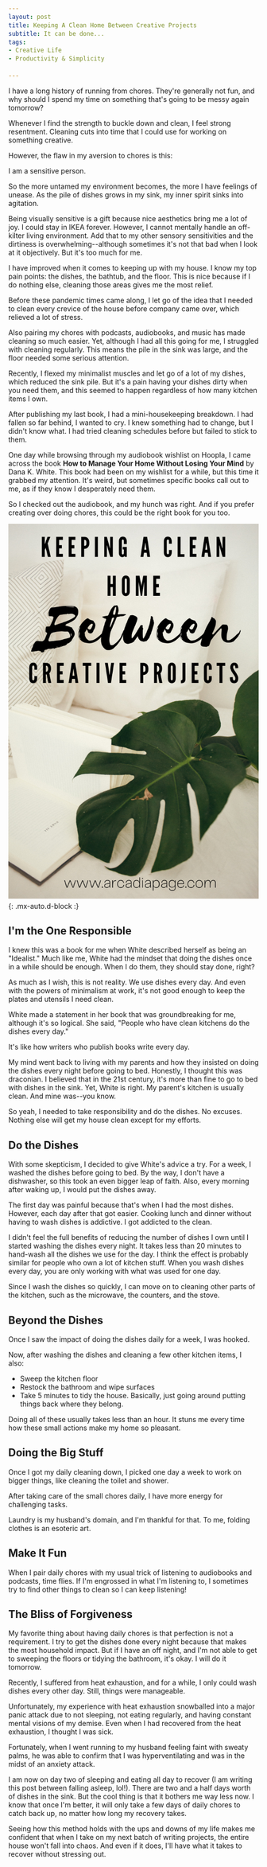 ```yaml
---
layout: post
title: Keeping A Clean Home Between Creative Projects
subtitle: It can be done...
tags:
- Creative Life
- Productivity & Simplicity

---
```

I have a long history of running from chores. They're generally not fun, and why should I spend my time on something that's going to be messy again tomorrow?

Whenever I find the strength to buckle down and clean, I feel strong resentment. Cleaning cuts into time that I could use for working on something creative.

However, the flaw in my aversion to chores is this:

I am a sensitive person.

So the more untamed my environment becomes, the more I have feelings of unease. As the pile of dishes grows in my sink, my inner spirit sinks into agitation.

Being visually sensitive is a gift because nice aesthetics bring me a lot of joy. I could stay in IKEA forever. However, I cannot mentally handle an off-kilter living environment. Add that to my other sensory sensitivities and the dirtiness is overwhelming--although sometimes it's not that bad when I look at it objectively. But it's too much for me.

I have improved when it comes to keeping up with my house. I know my top pain points: the dishes, the bathtub, and the floor. This is nice because if I do nothing else, cleaning those areas gives me the most relief.

Before these pandemic times came along, I let go of the idea that I needed to clean every crevice of the house before company came over, which relieved a lot of stress.

Also pairing my chores with podcasts, audiobooks, and music has made cleaning so much easier. Yet, although I had all this going for me, I struggled with cleaning regularly. This means the pile in the sink was large, and the floor needed some serious attention.

Recently, I flexed my minimalist muscles and let go of a lot of my dishes, which reduced the sink pile. But it's a pain having your dishes dirty when you need them, and this seemed to happen regardless of how many kitchen items I own.

After publishing my last book, I had a mini-housekeeping breakdown. I had fallen so far behind, I wanted to cry. I knew something had to change, but I didn't know what. I had tried cleaning schedules before but failed to stick to them.

One day while browsing through my audiobook wishlist on Hoopla, I came across the book **How to Manage Your Home Without Losing Your Mind** by Dana K. White. This book had been on my wishlist for a while, but this time it grabbed my attention. It's weird, but sometimes specific books call out to me, as if they know I desperately need them.

So I checked out the audiobook, and my hunch was right. And if you prefer creating over doing chores, this could be the right book for you too.

![](/uploads/keeping-a-clean-home.png){: .mx-auto.d-block :}

## I'm the One Responsible

I knew this was a book for me when White described herself as being an "Idealist." Much like me, White had the mindset that doing the dishes once in a while should be enough. When I do them, they should stay done, right?

As much as I wish, this is not reality. We use dishes every day. And even with the powers of minimalism at work, it's not good enough to keep the plates and utensils I need clean.

White made a statement in her book that was groundbreaking for me, although it's so logical. She said, "People who have clean kitchens do the dishes every day."

It's like how writers who publish books write every day.

My mind went back to living with my parents and how they insisted on doing the dishes every night before going to bed. Honestly, I thought this was draconian. I believed that in the 21st century, it's more than fine to go to bed with dishes in the sink. Yet, White is right. My parent's kitchen is usually clean. And mine was--you know.

So yeah, I needed to take responsibility and do the dishes. No excuses. Nothing else will get my house clean except for my efforts.

## Do the Dishes

With some skepticism, I decided to give White's advice a try. For a week, I washed the dishes before going to bed. By the way, I don't have a dishwasher, so this took an even bigger leap of faith. Also, every morning after waking up, I would put the dishes away.

The first day was painful because that's when I had the most dishes. However, each day after that got easier. Cooking lunch and dinner without having to wash dishes is addictive. I got addicted to the clean.

I didn't feel the full benefits of reducing the number of dishes I own until I started washing the dishes every night. It takes less than 20 minutes to hand-wash all the dishes we use for the day. I think the effect is probably similar for people who own a lot of kitchen stuff. When you wash dishes every day, you are only working with what was used for one day.

Since I wash the dishes so quickly, I can move on to cleaning other parts of the kitchen, such as the microwave, the counters, and the stove.

## Beyond the Dishes

Once I saw the impact of doing the dishes daily for a week, I was hooked.

Now, after washing the dishes and cleaning a few other kitchen items, I also:

* Sweep the kitchen floor
* Restock the bathroom and wipe surfaces
* Take 5 minutes to tidy the house. Basically, just going around putting things back where they belong.

Doing all of these usually takes less than an hour. It stuns me every time how these small actions make my home so pleasant.

## Doing the Big Stuff

Once I got my daily cleaning down, I picked one day a week to work on bigger things, like cleaning the toilet and shower.

After taking care of the small chores daily, I have more energy for challenging tasks.

Laundry is my husband's domain, and I'm thankful for that. To me, folding clothes is an esoteric art.

## Make It Fun

When I pair daily chores with my usual trick of listening to audiobooks and podcasts, time flies. If I'm engrossed in what I'm listening to, I sometimes try to find other things to clean so I can keep listening!

## The Bliss of Forgiveness

My favorite thing about having daily chores is that perfection is not a requirement. I try to get the dishes done every night because that makes the most household impact. But if I have an off night, and I'm not able to get to sweeping the floors or tidying the bathroom, it's okay. I will do it tomorrow.

Recently, I suffered from heat exhaustion, and for a while, I only could wash dishes every other day. Still, things were manageable.

Unfortunately, my experience with heat exhaustion snowballed into a major panic attack due to not sleeping, not eating regularly, and having constant mental visions of my demise. Even when I had recovered from the heat exhaustion, I thought I was sick.

Fortunately, when I went running to my husband feeling faint with sweaty palms, he was able to confirm that I was hyperventilating and was in the midst of an anxiety attack.

I am now on day two of sleeping and eating all day to recover (I am writing this post between falling asleep, lol!). There are two and a half days worth of dishes in the sink. But the cool thing is that it bothers me way less now. I know that once I'm better, it will only take a few days of daily chores to catch back up, no matter how long my recovery takes.

Seeing how this method holds with the ups and downs of my life makes me confident that when I take on my next batch of writing projects, the entire house won't fall into chaos. And even if it does, I'll have what it takes to recover without stressing out.
